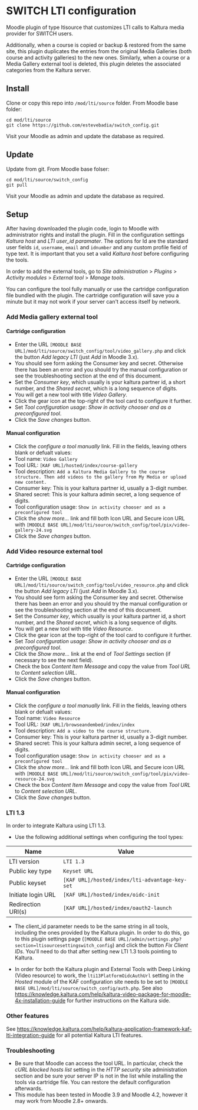 # SWITCH LTI configuration
Moodle plugin of type ltisource that customizes LTI calls to Kaltura media provider for SWITCH users.

Additionally, when a course is copied or backup & restored from the same site, this plugin duplicates the entries from the original Media Galleries (both course and activity galleries) to the new ones. Similarly, when a course or a Media Gallery external tool is deleted, this
plugin deletes the associated categories from the Kaltura server.

## Install
Clone or copy this repo into `/mod/lti/source` folder. From Moodle base folder:
```
cd mod/lti/source
git clone https://github.com/estevebadia/switch_config.git
```
Visit your Moodle as admin and update the database as required.
## Update
Update from git. From Moodle base folser:
```
cd mod/lti/source/switch_config
git pull
```
Visit your Moodle as admin and update the database as required.
## Setup
After having downloaded the plugin code, login to Moodle with administrator rights and install the plugin. Fill in the configuration settings *Kaltura host* and *LTI user_id paramater*. The options for Id are the standard user fields `id`, `username`, `email` and `idnumber` and any custom profile field of type text. It is important that you set a valid *Kaltura host* before configuring the tools.

In order to add the external tools, go to  *Site administration* > *Plugins* > *Activity modules* > *External tool* > *Manage tools*. 

You can configure the tool fully manually or use the cartridge configuration file bundled with the plugin. The cartridge configuration will save you a minute but it may not work if your server can't access itself by network.

### Add Media gallery external tool

#### Cartridge configuration
 - Enter the URL `[MOODLE BASE URL]/mod/lti/source/switch_config/tool/video_gallery.php` and click the button *Add legacy LTI* (just *Add* in Moodle 3.x). 
 - You should see form asking the Consumer key and secret. Otherwise there has been an error and you should try the manual configuration or see the troubleshooting section at the end of this document.
 - Set the *Consumer key*, which usually is your kaltura partner id, a short number, and the *Shared secret*, which is a long sequence of digits.
 - You will get a new tool with title *Video Gallery*.
 - Click the gear icon at the top-right of the tool card to configure it further.
 - Set *Tool configuration usage*: *Show in activity chooser and as a preconfigured tool*.
 - Click the *Save changes* button.

####  Manual configuration
 - Click the *configure a tool manually* link. Fill in the fields, leaving others blank or defualt values:
 - Tool name: `Video Gallery`
 - Tool URL: `[KAF URL]/hosted/index/course-gallery`
 - Tool description: `Add a Kaltura Media Gallery to the course structure. Then add videos to the gallery from My Media or upload new content.`
 - Consumer key: This is your kaltura partner id, usually a 3-digit number.
 - Shared secret: This is your kaltura admin secret, a long sequence of digits.
 - Tool configuration usage: `Show in activity chooser and as a preconfigured tool`
 - Click the *show more...* link and fill both Icon URL and Secure icon URL with `[MOODLE BASE URL]/mod/lti/source/switch_config/tool/pix/video-gallery-24.svg`
 - Click the *Save changes* button.


### Add Video resource external tool

#### Cartridge configuration
 - Enter the URL `[MOODLE BASE URL]/mod/lti/source/switch_config/tool/video_resource.php` and click the button *Add legacy LTI* (just *Add* in Moodle 3.x).
 - You should see form asking the Consumer key and secret. Otherwise there has been an error and you should try the manual configuration or see the troubleshooting section at the end of this document.
 - Set the *Consumer key*, which usually is your kaltura partner id, a short number, and the *Shared secret*, which is a long sequence of digits.
 - You will get a new tool with title *Video Resource*.
 - Click the gear icon at the top-right of the tool card to configure it further.
 - Set *Tool configuration usage*: *Show in activity chooser and as a preconfigured tool*.
 - Click the *Show more...* link at the end of *Tool Settings* section (if necessary to see the next field).
 - Check the box *Content Item Message* and copy the value from *Tool URL* to *Content selection URL*.
 - Click the *Save changes* button.

#### Manual configuration
 - Click the *configure a tool manually* link. Fill in the fields, leaving others blank or defualt values:
 - Tool name: `Video Resource`
 - Tool URL: `[KAF URL]/browseandembed/index/index`
 - Tool description: `Add a video to the course structure.`
 - Consumer key: This is your kaltura partner id, usually a 3-digit number.
 - Shared secret: This is your kaltura admin secret, a long sequence of digits.
 - Tool configuration usage: `Show in activity chooser and as a preconfigured tool`
 - Click the *show more...* link and fill both Icon URL and Secure icon URL with `[MOODLE BASE URL]/mod/lti/source/switch_config/tool/pix/video-resource-24.svg`
 - Check the box *Content Item Message* and copy the value from *Tool URL* to *Content selection URL*.
 - Click the *Save changes* button.

### LTI 1.3
In order to integrate Kaltura using LTI 1.3.

 - Use the following additional settings when configuring the tool types:

 | Name | Value |
 |------|-------|
 | LTI version | `LTI 1.3` |
 | Public key type | `Keyset URL` |
 | Public keyset | `[KAF URL]/hosted/index/lti-advantage-key-set` |
 | Initiate login URL | `[KAF URL]/hosted/index/oidc-init` |
 | Redirection URI(s) | `[KAF URL]/hosted/index/oauth2-launch` |

 - The client_id parameter needs to be the same string in all tools, including the ones provided by the Kaltura plugin. In order to do this, go to this plugin settings page (`[MOODLE BASE URL]/admin/settings.php?section=ltisourcesettingswitch_config`) and click
 the button *Fix Client IDs*. You'll need to do that after setting new LTI 1.3 tools pointing to Kaltura.

 - In order for both the Kaltura plugin and External Tools with Deep Linking (Video resource) to work, the `lti13PlatformOidcAuthUrl` setting in the *Hosted* module of the KAF configuration site needs to be set to `[MOODLE BASE URL]/mod/lti/source/switch_config/auth.php`. See also https://knowledge.kaltura.com/help/kaltura-video-package-for-moodle-4x-installation-guide for further instructions on the Kaltura side.

### Other features
 See https://knowledge.kaltura.com/help/kaltura-application-framework-kaf-lti-integration-guide for all potential Kaltura LTI features.

### Troubleshooting
 - Be sure that Moodle can access the tool URL. In particular, check the *cURL blocked hosts list* setting in the *HTTP security* site administration section and be sure your server IP is not in the list while installing the tools via cartridge file. You can restore the default configuration afterwards.
 - This module has been tested in Moodle 3.9 and Moodle 4.2, however it may work from Moodle 2.8+ onwards.

